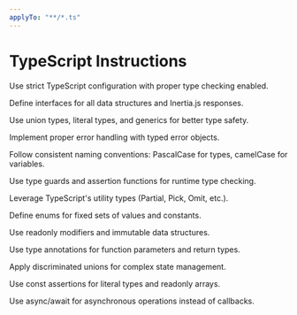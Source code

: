 ```yaml
---
applyTo: "**/*.ts"
---
```


# TypeScript Instructions

Use strict TypeScript configuration with proper type checking enabled.

Define interfaces for all data structures and Inertia.js responses.

Use union types, literal types, and generics for better type safety.

Implement proper error handling with typed error objects.

Follow consistent naming conventions: PascalCase for types, camelCase for variables.

Use type guards and assertion functions for runtime type checking.

Leverage TypeScript's utility types (Partial, Pick, Omit, etc.).

Define enums for fixed sets of values and constants.

Use readonly modifiers and immutable data structures.

Use type annotations for function parameters and return types.

Apply discriminated unions for complex state management.

Use const assertions for literal types and readonly arrays.

Use async/await for asynchronous operations instead of callbacks.
